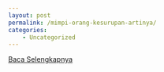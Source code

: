```yaml
---
layout: post
permalink: /mimpi-orang-kesurupan-artinya/
categories:
    - Uncategorized
---
```


[Baca Selengkapnya](/08)